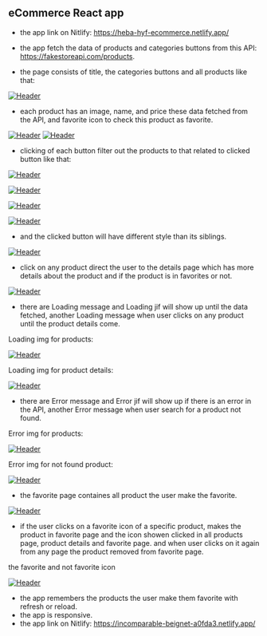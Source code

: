 ## eCommerce React app

- the app link on Nitlify:
https://heba-hyf-ecommerce.netlify.app/

- the app fetch the data of products and categories buttons from this API: https://fakestoreapi.com/products.

- the page consists of title, the categories buttons and all products like that:

[![Header](https://res.cloudinary.com/hapiii/image/upload/v1670507062/HYF/React/sj8glifwdyyvu6ekh443.png)](https://some-url.dev/)



- each product has an image, name, and price these data fetched from the API, and favorite icon to check this product as favorite.

[![Header](https://res.cloudinary.com/hapiii/image/upload/v1669806335/react-apps/umutp3sqiufzpefwkkfp.jpg)](https://some-url.dev/)
[![Header](https://res.cloudinary.com/hapiii/image/upload/v1669231585/react-apps/woekupkqztv15fi2aokh.jpg)](https://some-url.dev/)



- clicking of each button filter out the products to that related to clicked button like that:

[![Header](https://res.cloudinary.com/hapiii/image/upload/v1670507272/HYF/React/l3ixsomcjmfikplzz5gm.png)](https://some-url.dev/)

[![Header](https://res.cloudinary.com/hapiii/image/upload/v1670507272/HYF/React/wmy0qsogruqfjdxxvlby.png)](https://some-url.dev/)

[![Header](https://res.cloudinary.com/hapiii/image/upload/v1670507272/HYF/React/ucjonsqxmjvlstx09c83.png)](https://some-url.dev/)

[![Header](https://res.cloudinary.com/hapiii/image/upload/v1670507272/HYF/React/tpjunvjahampv9ruzstw.png)](https://some-url.dev/)



- and the clicked button will have different style than its siblings.

[![Header](https://res.cloudinary.com/hapiii/image/upload/v1668539691/HYF/React/lrwyawniuamri2ctuv6f.jpg)](https://some-url.dev/)


- click on any product direct the user to the details page which has more details about the product and if the product is in favorites or not.

[![Header](https://res.cloudinary.com/hapiii/image/upload/v1669806825/react-apps/hhkusgrjz0pobmm68dp6.jpg)](https://some-url.dev/)

- there are Loading message and Loading jif will show up until the data fetched, another Loading message when user clicks on any product until the product details come.

Loading img for products:

[![Header](https://res.cloudinary.com/hapiii/image/upload/v1668902470/react-apps/ktba5decrtmai60npmrc.jpg)](https://some-url.dev/)


Loading img for product details:

[![Header](https://res.cloudinary.com/hapiii/image/upload/v1668902470/react-apps/oqolc7ctiyny7zy7bybz.jpg)](https://some-url.dev/)


- there are Error message and Error jif will show up if there is an error in the API, another Error message when user search for a product not found.

Error img for products:

[![Header](https://res.cloudinary.com/hapiii/image/upload/v1668902470/react-apps/crajupns89cfsxyzcx4v.jpg)](https://some-url.dev/)


Error img for not found product:

[![Header](https://res.cloudinary.com/hapiii/image/upload/v1668902470/react-apps/ikfem3uqancmn9ri1fg9.jpg)](https://some-url.dev/)

- the favorite page containes all product the user make the favorite.

[![Header](https://res.cloudinary.com/hapiii/image/upload/v1669806550/react-apps/hdaqfs02adwyfmgbyf63.png)](https://some-url.dev/)

- if the user clicks on a favorite icon of a specific product, makes the product in favorite page and the icon showen clicked in all products page, product details and favorite page. and when user clicks on it again from any page the product removed from favorite page.

the favorite and not favorite icon

[![Header](https://res.cloudinary.com/hapiii/image/upload/v1669807419/react-apps/rvyuhp9zkpgsewmf9nzd.jpg)](https://some-url.dev/)

- the app remembers the products the user make them favorite with refresh or reload.
- the app is responsive. 
- the app link on Nitlify:
https://incomparable-beignet-a0fda3.netlify.app/
